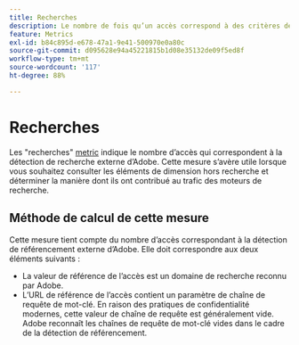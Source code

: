 ```yaml
---
title: Recherches
description: Le nombre de fois qu’un accès correspond à des critères de recherche externes.
feature: Metrics
exl-id: b84c895d-e678-47a1-9e41-500970e0a80c
source-git-commit: d095628e94a45221815b1d08e35132de09f5ed8f
workflow-type: tm+mt
source-wordcount: '117'
ht-degree: 88%

---
```


# Recherches

Les &quot;recherches&quot; [metric](overview.md) indique le nombre d’accès qui correspondent à la détection de recherche externe d’Adobe. Cette mesure s’avère utile lorsque vous souhaitez consulter les éléments de dimension hors recherche et déterminer la manière dont ils ont contribué au trafic des moteurs de recherche.

## Méthode de calcul de cette mesure

Cette mesure tient compte du nombre d’accès correspondant à la détection de référencement externe d’Adobe. Elle doit correspondre aux deux éléments suivants :

* La valeur de référence de l’accès est un domaine de recherche reconnu par Adobe.
* L’URL de référence de l’accès contient un paramètre de chaîne de requête de mot-clé. En raison des pratiques de confidentialité modernes, cette valeur de chaîne de requête est généralement vide. Adobe reconnaît les chaînes de requête de mot-clé vides dans le cadre de la détection de référencement.
